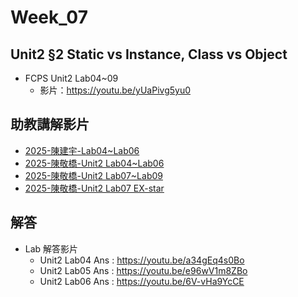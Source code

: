 # Week_07

## Unit2 §2 Static vs Instance, Class vs Object
   * FCPS Unit2 Lab04~09
      * 影片：https://youtu.be/yUaPivg5yu0

## 助教講解影片
* [2025-陳建宇-Lab04~Lab06](https://www.youtube.com/playlist?list=PLfddU4ruCk0BgV1YMKGOPVmeN_aFWwE37)
* [2025-陳敬橋-Unit2 Lab04~Lab06](https://youtu.be/mHvwm5-Flfk)
* [2025-陳敬橋-Unit2 Lab07~Lab09](https://youtu.be/b4Ww2Efwbrc)
* [2025-陳敬橋-Unit2 Lab07 EX-star](https://youtu.be/HYE_q895wP4)

## 解答
  * Lab 解答影片
      * Unit2 Lab04 Ans : https://youtu.be/a34gEq4s0Bo
      * Unit2 Lab05 Ans : https://youtu.be/e96wV1m8ZBo
      * Unit2 Lab06 Ans : https://youtu.be/6V-vHa9YcCE
